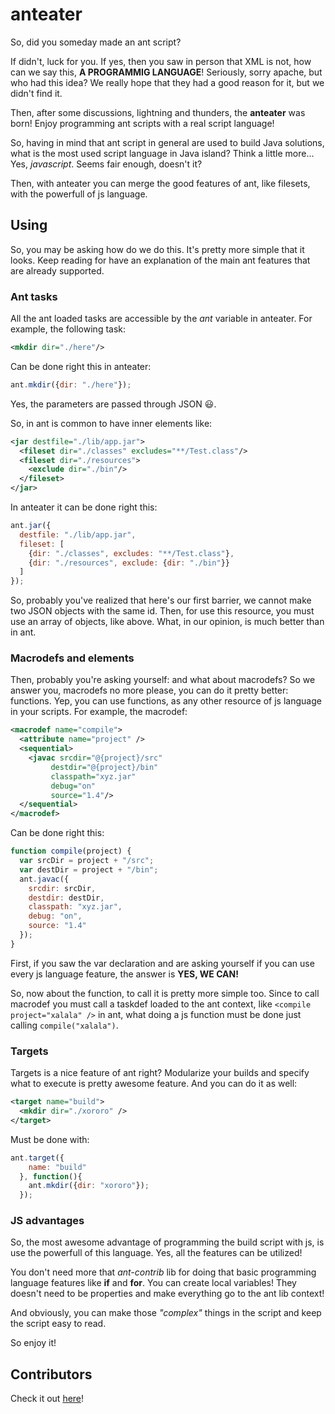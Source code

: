 # anteater

So, did you someday made an ant script?

If didn't, luck for you. If yes, then you saw in person that XML is not, how can we say this, **A PROGRAMMIG LANGUAGE**! Seriously, sorry apache, but who had this idea? We really hope that they had a good reason for it, but we didn't find it.

Then, after some discussions, lightning and thunders, the **anteater** was born! Enjoy programming ant scripts with a real script language!

So, having in mind that ant script in general are used to build Java solutions, what is the most used script language in Java island? Think a little more... Yes, *javascript*. Seems fair enough, doesn't it?

Then, with anteater you can merge the good features of ant, like filesets, with the powerfull of js language.

## Using

So, you may be asking how do we do this. It's pretty more simple that it looks. Keep reading for have an explanation of the main ant features that are already supported.

### Ant tasks

All the ant loaded tasks are accessible by the *ant* variable in anteater. For example, the following task:

```xml
<mkdir dir="./here"/>
```

Can be done right this in anteater:

```javascript
ant.mkdir({dir: "./here"});
```

Yes, the parameters are passed through JSON :smiley:.

So, in ant is common to have inner elements like:

```xml
<jar destfile="./lib/app.jar">
  <fileset dir="./classes" excludes="**/Test.class"/>
  <fileset dir="./resources">
    <exclude dir="./bin"/>
  </fileset>
</jar>
```

In anteater it can be done right this:

```javascript
ant.jar({
  destfile: "./lib/app.jar",
  fileset: [
    {dir: "./classes", excludes: "**/Test.class"},
    {dir: "./resources", exclude: {dir: "./bin"}}
  ]
});
```

So, probably you've realized that here's our first barrier, we cannot make two JSON objects with the same id. Then, for use this resource, you must use an array of objects, like above. What, in our opinion, is much better than in ant.

### Macrodefs and <sequential> elements

Then, probably you're asking yourself: and what about macrodefs? So we answer you, macrodefs no more please, you can do it pretty better: functions. Yep, you can use functions, as any other resource of js language in your scripts. For example, the macrodef:

```xml
<macrodef name="compile">
  <attribute name="project" />
  <sequential>
    <javac srcdir="@{project}/src"
         destdir="@{project}/bin"
         classpath="xyz.jar"
         debug="on"
         source="1.4"/>
  </sequential>
</macrodef>
```

Can be done right this:

```javascript
function compile(project) {
  var srcDir = project + "/src";
  var destDir = project + "/bin";
  ant.javac({
    srcdir: srcDir,
    destdir: destDir,
    classpath: "xyz.jar",
    debug: "on",
    source: "1.4"
  });
}
```

First, if you saw the var declaration and are asking yourself if you can use every js language feature, the answer is **YES, WE CAN!**

So, now about the function, to call it is pretty more simple too. Since to call macrodef you must call a taskdef loaded to the ant context, like `<compile project="xalala" />` in ant, what doing a js function must be done just calling `compile("xalala")`.

### Targets

Targets is a nice feature of ant right? Modularize your builds and specify what to execute is pretty awesome feature. And you can do it as well:

```xml
<target name="build">
  <mkdir dir="./xororo" />
</target>
```

Must be done with:

```javascript
ant.target({
    name: "build"
  }, function(){
    ant.mkdir({dir: "xororo"});
  });
```

### JS advantages

So, the most awesome advantage of programming the build script with js, is use the powerfull of this language. Yes, all the features can be utilized!

You don't need more that *ant-contrib* lib for doing that basic programming language features like **if** and **for**. You can create local variables! They doesn't need to be properties and make everything go to the ant lib context!

And obviously, you can make those *"complex"* things in the script and keep the script easy to read.

So enjoy it!

## Contributors

Check it out [here](https://github.com/Renato-Lorenzi/anteater/contributors)!
